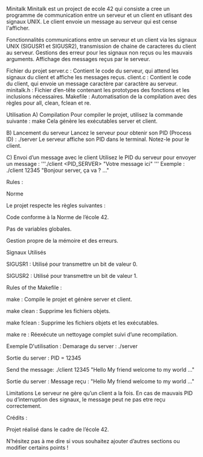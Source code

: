 Minitalk 
Minitalk est un project de ecole 42 qui consiste a cree un programme de communication entre un serveur et un client en utlisant des signaux UNIX. Le client envoie un message au serveur qui est cense l'afficher.

Fonctionnalités 
communications entre un serveur et un client via les signaux UNIX (SIGUSR1 et SIGUSR2), transmission de chaine de caracteres du client au serveur.
Gestions des erreur pour les signaux non reçus ou les mauvais arguments.
Affichage des messages reçus par le serveur.

Fichier du projet 
  server.c : Contient le code du serveur, qui attend les signaux du client et affiche les messages reçus.
  client.c : Contient le code du client, qui envoie un message caractère par caractère au serveur.
  minitalk.h : Fichier d’en-tête contenant les prototypes des fonctions et les inclusions nécessaires.
  Makefile : Automatisation de la compilation avec des règles pour all, clean, fclean et re.

Utilisation 
 A) Compilation
Pour compiler le projet, utilisez la commande suivante :
		make
Cela génère les exécutables server et client.

 B) Lancement du serveur
Lancez le serveur pour obtenir son PID (Process ID) :
			./server
Le serveur affiche son PID dans le terminal. Notez-le pour le client.

 C) Envoi d’un message avec le client
Utilisez le PID du serveur pour envoyer un message :
			'''./client <PID_SERVER> "Votre message ici" '''
Exemple :
			./client 12345 "Bonjour server, ça va ? ..."

Rules :

Norme

Le projet respecte les règles suivantes :
  
  Code conforme à la Norme de l’école 42.
  
  Pas de variables globales.
  
  Gestion propre de la mémoire et des erreurs.

Signaux Utilisés
  
  SIGUSR1 : Utilisé pour transmettre un bit de valeur 0.
  
  SIGUSR2 : Utilisé pour transmettre un bit de valeur 1.



Rules of the Makefile :

make : Compile le projet et génère server et client.

make clean : Supprime les fichiers objets.

make fclean : Supprime les fichiers objets et les exécutables.

make re : Réexécute un nettoyage complet suivi d’une recompilation.


Exemple D'utilisation :
  Demarage du server :
			./server

  Sortie du server :
			PID = 12345

  Send the message:
			./client 12345 "Hello My friend welcome to my world ..."

  Sortie du server :
			Message reçu : "Hello My friend welcome to my world ..."
	
Limitations
  Le serveur ne gère qu’un client a la fois.
  En cas de mauvais PID ou d’interruption des signaux, le message peut ne pas etre reçu correctement.


Crédits :

Projet réalisé dans le cadre de l’école 42.

N’hésitez pas à me dire si vous souhaitez ajouter d’autres sections ou modifier certains points !